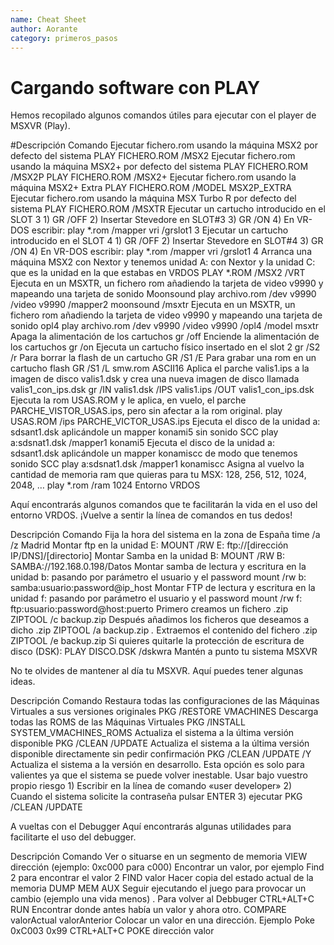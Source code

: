 ```yaml
---
name: Cheat Sheet
author: Aorante
category: primeros_pasos
---
```

# Cargando software con PLAY
Hemos recopilado algunos comandos útiles para ejecutar con el player de MSXVR (Play).

#Descripción
Comando
Ejecutar fichero.rom usando la máquina MSX2 por defecto del sistema	PLAY FICHERO.ROM /MSX2
Ejecutar fichero.rom usando la máquina MSX2+ por defecto del sistema	PLAY FICHERO.ROM /MSX2P
PLAY FICHERO.ROM /MSX2+
Ejecutar fichero.rom usando la máquina MSX2+ Extra	PLAY FICHERO.ROM /MODEL MSX2P_EXTRA
Ejecutar fichero.rom usando la máquina MSX Turbo R por defecto del sistema	PLAY FICHERO.ROM /MSXTR
Ejecutar un cartucho introducido en el SLOT 3	1) GR /OFF
2) Insertar Stevedore en SLOT#3
3) GR /ON
4) En VR-DOS escribir: play *.rom /mapper vri /grslot1 3
Ejecutar un cartucho introducido en el SLOT 4	1) GR /OFF
2) Insertar Stevedore en SLOT#4
3) GR /ON
4) En VR-DOS escribir: play *.rom /mapper vri /grslot1 4
Arranca una máquina MSX2 con Nextor y tenemos unidad A: con Nextor y la unidad C: que es la unidad en la que estabas en VRDOS	PLAY *.ROM /MSX2 /VRT
Ejecuta en un MSXTR, un fichero rom añadiendo la tarjeta de video v9990 y mapeando una tarjeta de sonido Moonsound	play archivo.rom /dev v9990 /video v9990 /mapper2 moonsound /msxtr
Ejecuta en un MSXTR, un fichero rom añadiendo la tarjeta de video v9990 y mapeando una tarjeta de sonido opl4	play archivo.rom /dev v9990 /video v9990 /opl4 /model msxtr
Apaga la alimentación de los cartuchos	gr /off
Enciende la alimentación de los cartuchos	gr /on
Ejecuta un cartucho físico insertado en el slot 2	gr /S2 /r
Para borrar la flash de un cartucho	GR /S1 /E
Para grabar una rom en un cartucho flash	GR /S1 /L smw.rom ASCII16
Aplica el parche valis1.ips a la imagen de disco valis1.dsk y crea una nueva imagen de disco llamada valis1_con_ips.dsk	gr /IN valis1.dsk /IPS valis1.ips /OUT valis1_con_ips.dsk
Ejecuta la rom USAS.ROM y le aplica, en vuelo, el parche PARCHE_VISTOR_USAS.ips, pero sin afectar a la rom original.	play USAS.ROM /ips PARCHE_VICTOR_USAS.ips
Ejecuta el disco de la unidad a: sdsant1.dsk aplicándole un mapper konami5 sin sonido SCC	play a:sdsnat1.dsk /mapper1 konami5
Ejecuta el disco de la unidad a: sdsant1.dsk aplicándole un mapper konamiscc de modo que tenemos sonido SCC	play a:sdsnat1.dsk /mapper1 konamiscc
Asigna al vuelvo la cantidad de memoria ram que quieras para tu MSX: 128, 256, 512, 1024, 2048, …	play *.rom /ram 1024
Entorno VRDOS
 

Aquí encontrarás algunos comandos que te facilitarán la vida en el uso del entorno VRDOS. ¡Vuelve a sentir la línea de comandos en tus dedos!

 

Descripción
Comando
Fija la hora del sistema en la zona de España	time /a /z Madrid
Montar ftp en la unidad E:	MOUNT /RW E: ftp://[dirección IP/DNS]/[directorio]
Montar Samba en la unidad B:	MOUNT /RW B: SAMBA://192.168.0.198/Datos
Montar samba de lectura y escritura en la unidad b: pasando por parámetro el usuario y el password	mount /rw b: samba:usuario:password@ip_host
Montar FTP de lectura y escritura en la unidad f: pasando por parámetro el usuario y el password	mount /rw f: ftp:usuario:password@host:puerto
Primero creamos un fichero .zip	ZIPTOOL /c backup.zip
Después añadimos los ficheros que deseamos a dicho .zip	ZIPTOOL /a backup.zip *.*
Extraemos el contenido del fichero .zip	ZIPTOOL /e backup.zip
Si quieres quitarle la protección de escritura de disco (DSK):	PLAY DISCO.DSK /dskwra
Mantén a punto tu sistema MSXVR
 

No te olvides de mantener al día tu MSXVR. Aquí puedes tener algunas ideas.

 

Descripción
Comando
Restaura todas las configuraciones de las Máquinas Virtuales a sus versiones originales	PKG /RESTORE VMACHINES
Descarga todas las ROMS de las Máquinas Virtuales	PKG /INSTALL SYSTEM_VMACHINES_ROMS
Actualiza el sistema a la última versión disponible	PKG /CLEAN /UPDATE
Actualiza el sistema a la última versión disponible directamente sin pedir confirmación	PKG /CLEAN /UPDATE /Y
Actualiza el sistema a la versión en desarrollo. Esta opción es solo para valientes ya que el sistema se puede volver inestable. Usar bajo vuestro propio riesgo	1) Escribir en la línea de comando «user developer»
2) Cuando el sistema solicite la contraseña pulsar ENTER
3) ejecutar PKG /CLEAN /UPDATE
 

A vueltas con el Debugger
Aquí encontrarás algunas utilidades para facilitarte el uso del debugger.

Descripción
Comando
Ver o situarse en un segmento de memoria	VIEW dirección (ejemplo: 0xc000 para c000)
Encontrar un valor, por ejemplo Find 2 para encontrar el valor 2	FIND valor
Hacer copia del estado actual de la memoria	DUMP MEM AUX
Seguir ejecutando el juego para provocar un cambio (ejemplo una vida menos) . Para volver al Debbuger CTRL+ALT+C	RUN
Encontrar donde antes había un valor y ahora otro.	COMPARE valorActual valorAnterior
Colocar un valor en una dirección. Ejemplo Poke 0xC003 0x99 CTRL+ALT+C	POKE dirección valor